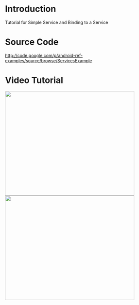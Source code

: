 
# Introduction #

Tutorial for Simple Service and Binding to a Service


# Source Code #

http://code.google.com/p/android-ref-examples/source/browse/ServicesExample

# Video Tutorial #

<a href='http://www.youtube.com/watch?feature=player_embedded&v=B4uGXAKDicw' target='_blank'><img src='http://img.youtube.com/vi/B4uGXAKDicw/0.jpg' width='425' height=344 /></a>
<a href='http://www.youtube.com/watch?feature=player_embedded&v=pqiNi9u38JE' target='_blank'><img src='http://img.youtube.com/vi/pqiNi9u38JE/0.jpg' width='425' height=344 /></a>